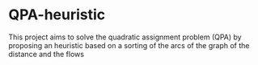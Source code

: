 # QPA-heuristic
This project aims to solve the quadratic assignment problem (QPA) by proposing an heuristic based on a sorting of the arcs of the graph of the distance and the flows
